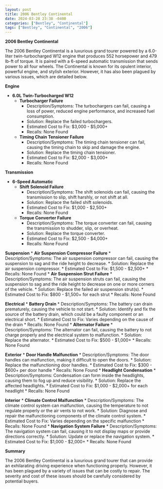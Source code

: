 ```yaml
---
layout: post
title: 2006 Bentley Continental
date: 2024-03-28 23:38 -0400
categories: ["Bentley", "Continental"]
tags: ["Bentley", "Continental", "2006"]
---
```

**2006 Bentley Continental**

The 2006 Bentley Continental is a luxurious grand tourer powered by a 6.0-liter twin-turbocharged W12 engine that produces 552 horsepower and 479 lb-ft of torque. It is paired with a 6-speed automatic transmission that sends power to all four wheels. The Continental is known for its opulent interior, powerful engine, and stylish exterior. However, it has also been plagued by various issues, which are detailed below.

**Engine**
* **6.0L Twin-Turbocharged W12**
    * **Turbocharger Failure**
        * Description/Symptoms: The turbochargers can fail, causing a loss of power, reduced engine performance, and increased fuel consumption.
        * Solution: Replace the failed turbochargers.
        * Estimated Cost to Fix: $3,000 - $5,000+
        * Recalls: None Found
    * **Timing Chain Tensioner Failure**
        * Description/Symptoms: The timing chain tensioner can fail, causing the timing chain to skip and damage the engine.
        * Solution: Replace the timing chain tensioner.
        * Estimated Cost to Fix: $2,000 - $3,000+
        * Recalls: None Found

**Transmission**
* **6-Speed Automatic**
    * **Shift Solenoid Failure**
        * Description/Symptoms: The shift solenoids can fail, causing the transmission to slip, shift harshly, or not shift at all.
        * Solution: Replace the failed shift solenoids.
        * Estimated Cost to Fix: $1,000 - $2,500+
        * Recalls: None Found
    * **Torque Converter Failure**
        * Description/Symptoms: The torque converter can fail, causing the transmission to shudder, slip, or overheat.
        * Solution: Replace the torque converter.
        * Estimated Cost to Fix: $2,500 - $4,000+
        * Recalls: None Found

**Suspension**
    * **Air Suspension Compressor Failure**
        * Description/Symptoms: The air suspension compressor can fail, causing the suspension to sag and the ride height to decrease.
        * Solution: Replace the air suspension compressor.
        * Estimated Cost to Fix: $1,500 - $2,500+
        * Recalls: None Found
    * **Air Suspension Strut Failure**
        * Description/Symptoms: The air suspension struts can fail, causing the suspension to sag and the ride height to decrease on one or more corners of the vehicle.
        * Solution: Replace the failed air suspension strut(s).
        * Estimated Cost to Fix: $800 - $1,500+ for each strut
        * Recalls: None Found

**Electrical**
    * **Battery Drain**
        * Description/Symptoms: The battery can drain prematurely, causing the vehicle to not start.
        * Solution: Identify and fix the source of the battery drain, which could be a faulty component or an electrical short.
        * Estimated Cost to Fix: Varies depending on the cause of the drain
        * Recalls: None Found
    * **Alternator Failure**
        * Description/Symptoms: The alternator can fail, causing the battery to not charge properly and the electrical system to malfunction.
        * Solution: Replace the alternator.
        * Estimated Cost to Fix: $500 - $1,000+
        * Recalls: None Found

**Exterior**
    * **Door Handle Malfunction**
        * Description/Symptoms: The door handles can malfunction, making it difficult to open the doors.
        * Solution: Replace the malfunctioning door handles.
        * Estimated Cost to Fix: $300 - $600+ per door handle
        * Recalls: None Found
    * **Headlight Condensation**
        * Description/Symptoms: Condensation can form inside the headlights, causing them to fog up and reduce visibility.
        * Solution: Replace the affected headlights.
        * Estimated Cost to Fix: $1,000 - $2,000+ for each headlight
        * Recalls: None Found

**Interior**
    * **Climate Control Malfunction**
        * Description/Symptoms: The climate control system can malfunction, causing the temperature to not regulate properly or the air vents to not work.
        * Solution: Diagnose and repair the malfunctioning components of the climate control system.
        * Estimated Cost to Fix: Varies depending on the specific malfunction
        * Recalls: None Found
    * **Navigation System Failure**
        * Description/Symptoms: The navigation system can fail, causing it to not display maps or provide directions correctly.
        * Solution: Update or replace the navigation system.
        * Estimated Cost to Fix: $1,000 - $2,000+
        * Recalls: None Found

**Summary**

The 2006 Bentley Continental is a luxurious grand tourer that can provide an exhilarating driving experience when functioning properly. However, it has been plagued by a variety of issues that can be costly to repair. The severity and cost of these issues should be carefully considered by potential buyers.
